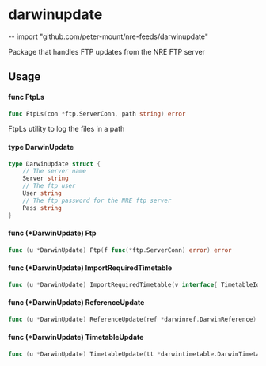 # darwinupdate
--
    import "github.com/peter-mount/nre-feeds/darwinupdate"

Package that handles FTP updates from the NRE FTP server

## Usage

#### func  FtpLs

```go
func FtpLs(con *ftp.ServerConn, path string) error
```
FtpLs utility to log the files in a path

#### type DarwinUpdate

```go
type DarwinUpdate struct {
	// The server name
	Server string
	// The ftp user
	User string
	// The ftp password for the NRE ftp server
	Pass string
}
```


#### func (*DarwinUpdate) Ftp

```go
func (u *DarwinUpdate) Ftp(f func(*ftp.ServerConn) error) error
```

#### func (*DarwinUpdate) ImportRequiredTimetable

```go
func (u *DarwinUpdate) ImportRequiredTimetable(v interface{ TimetableId() string }) bool
```

#### func (*DarwinUpdate) ReferenceUpdate

```go
func (u *DarwinUpdate) ReferenceUpdate(ref *darwinref.DarwinReference) error
```

#### func (*DarwinUpdate) TimetableUpdate

```go
func (u *DarwinUpdate) TimetableUpdate(tt *darwintimetable.DarwinTimetable) error
```
